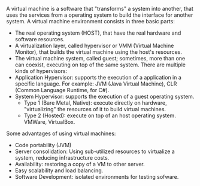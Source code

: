 A virtual machine is a software that "transforms" a system into another, that uses the services from a operating system to build the interface for another system.
A virtual machine environment consists in three basic parts:
- The real operating system (HOST), that have the real hardware and software resources.
- A virtualization layer, called hypervisor or VMM (Virtual Machine Monitor), that builds the virtual machine using the host's resources.
- The virtual machine system, called guest; sometimes, more than one can coexist, executing on top of the same system.
There are multiple kinds of hypervisors:
- Application Hypervisor: supports the execution of a application in a specific language. For example: JVM (Java Virtual Machine), CLR (Common Language Runtime, for C#).
- System Hypervisor: supports the execution of a guest operating system.
	- Type 1 (Bare Metal, Native): execute directly on hardware, "virtualizing" the resources of it to build virtual machines.
	- Type 2 (Hosted): execute on top of an host operating system. VMWare, VirtualBox.

Some advantages of using virtual machines:
- Code portability (JVM)
- Server consolidation: Using sub-utilized resources to virtualize a system, reducing infrastructure costs.
- Availability: restoring a copy of a VM to other server.
- Easy scalability and load balancing.
- Software Development: isolated environments for testing sofware.